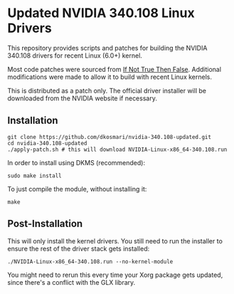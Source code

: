 Updated NVIDIA 340.108 Linux Drivers
====================================

This repository provides scripts and patches for building the NVIDIA 340.108 drivers for
recent Linux (6.0+) kernel.

Most code patches were sourced from [If Not True Then
False](http://www.if-not-true-then-false.com). Additional modifications were made to allow
it to build with recent Linux kernels.

This is distributed as a patch only. The official driver installer will be downloaded from
the NVIDIA website if necessary.


Installation
------------

    git clone https://github.com/dkosmari/nvidia-340.108-updated.git
    cd nvidia-340.108-updated
    ./apply-patch.sh # this will download NVIDIA-Linux-x86_64-340.108.run

In order to install using DKMS (recommended):

    sudo make install

To just compile the module, without installing it:

    make


Post-Installation
-----------------

This will only install the kernel drivers. You still need to run the installer to ensure
the rest of the driver stack gets installed:

    ./NVIDIA-Linux-x86_64-340.108.run --no-kernel-module

You might need to rerun this every time your Xorg package gets updated, since there's a
conflict with the GLX library.
